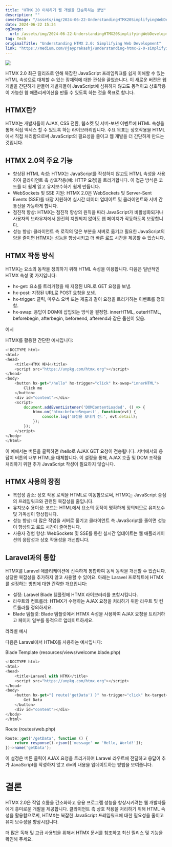 ```yaml
---
title: "HTMX 20 이해하기 웹 개발을 단순화하는 방법"
description: ""
coverImage: "/assets/img/2024-06-22-UnderstandingHTMX20SimplifyingWebDevelopment_0.png"
date: 2024-06-22 15:34
ogImage: 
  url: /assets/img/2024-06-22-UnderstandingHTMX20SimplifyingWebDevelopment_0.png
tag: Tech
originalTitle: "Understanding HTMX 2.0: Simplifying Web Development"
link: "https://medium.com/@jayprakashj/understanding-htmx-2-0-simplifying-web-development-87c56c937ade"
---
```



<img src="/assets/img/2024-06-22-UnderstandingHTMX20SimplifyingWebDevelopment_0.png" />

HTMX 2.0 최근 릴리즈로 인해 복잡한 JavaScript 프레임워크를 쉽게 이해할 수 있는 HTML 속성으로 대체할 수 있는 잠재력에 대한 관심을 끌었습니다. 이 새로운 버전은 웹 개발을 간단하게 만들어 개발자들이 JavaScript에 심취하지 않고도 동적이고 상호작용이 가능한 웹 애플리케이션을 만들 수 있도록 하는 것을 목표로 합니다.

## HTMX란?

HTMX는 개발자들이 AJAX, CSS 전환, 웹소켓 및 서버-보낸 이벤트에 HTML 속성을 통해 직접 액세스 할 수 있도록 하는 라이브러리입니다. 주요 목표는 상호작용을 HTML에서 직접 처리함으로써 JavaScript의 필요성을 줄이고 웹 개발을 더 간단하게 만드는 것입니다.

<div class="content-ad"></div>

## HTMX 2.0의 주요 기능

- 향상된 HTML 속성: HTMX는 JavaScript를 작성하지 않고도 HTML 속성을 사용하여 클라이언트 측 상호작용(예: HTTP 요청)을 트리거합니다. 이 접근 방식은 코드를 더 쉽게 읽고 유지보수하기 쉽게 만듭니다.
- WebSockets 및 SSE 지원: HTMX 2.0은 WebSockets 및 Server-Sent Events (SSE)를 내장 지원하여 실시간 데이터 업데이트 및 클라이언트와 서버 간 통신을 가능하게 합니다.
- 점진적 향상: HTMX는 점진적 향상의 원칙을 따라 JavaScript가 비활성화되거나 사용자의 브라우저에서 완전히 지원되지 않아도 웹 페이지가 작동하도록 보장합니다.
- 성능 향상: 클라이언트 측 로직의 많은 부분을 서버로 옮기고 필요한 JavaScript의 양을 줄이면 HTMX는 성능을 향상시키고 더 빠른 로드 시간을 제공할 수 있습니다.

## HTMX 작동 방식

HTMX는 요소의 동작을 정의하기 위해 HTML 속성을 이용합니다. 다음은 일반적인 HTMX 속성 몇 가지입니다:

<div class="content-ad"></div>

- hx-get: 요소를 트리거했을 때 지정된 URL로 GET 요청을 보냄.
- hx-post: 지정된 URL로 POST 요청을 보냄.
- hx-trigger: 클릭, 마우스 오버 또는 제출과 같이 요청을 트리거하는 이벤트를 정의함.
- hx-swap: 응답이 DOM에 삽입되는 방식을 결정함. innerHTML, outerHTML, beforebegin, afterbegin, beforeend, afterend과 같은 옵션이 있음.

예시

HTMX를 활용한 간단한 예시입니다:

```js
<!DOCTYPE html>
<html>
<head>
    <title>HTMX 예시</title>
    <script src="https://unpkg.com/htmx.org"></script>
</head>
<body>
    <button hx-get="/hello" hx-trigger="click" hx-swap="innerHTML">
        Click me
    </button>
    <div id="content"></div>
    <script>
        document.addEventListener('DOMContentLoaded', () => {
            htmx.on('htmx:beforeRequest', function(evt) {
                console.log('요청을 보내기 전:', evt.detail);
            });
        });
    </script>
</body>
</html>
```

<div class="content-ad"></div>

이 예에서는 버튼을 클릭하면 /hello로 AJAX GET 요청이 전송됩니다. 서버에서의 응답이 버튼의 내부 HTML을 대체합니다. 이 설정을 통해, AJAX 호출 및 DOM 조작을 처리하기 위한 추가 JavaScript 작성이 필요하지 않습니다.

## HTMX 사용의 장점

- 복잡성 감소: 상호 작용 로직을 HTML로 이동함으로써, HTMX는 JavaScript 중심의 프레임워크와 관련된 복잡성을 줄입니다.
- 유지보수 용이성: 코드는 HTML에서 요소의 동작이 명확하게 정의되므로 유지보수 및 가독성이 향상됩니다.
- 성능 향상: 더 많은 작업을 서버로 옮기고 클라이언트 측 JavaScript를 줄이면 성능이 향상되고 로드 시간이 줄어듭니다.
- 사용자 경험 향상: WebSockets 및 SSE를 통한 실시간 업데이트는 웹 애플리케이션의 응답성과 상호 작용성을 개선합니다.

## Laravel과의 통합

<div class="content-ad"></div>

HTMX를 Laravel 애플리케이션에 신속하게 통합하여 동적 동작을 개선할 수 있습니다. 상당한 복잡성을 추가하지 않고 사용할 수 있어요. 아래는 Laravel 프로젝트에 HTMX를 설정하는 방법에 대한 간략한 개요입니다:

- 설정: Laravel Blade 템플릿에 HTMX 라이브러리를 포함시킵니다.
- 라우트와 컨트롤러: HTMX가 수행하는 AJAX 요청을 처리하기 위한 라우트 및 컨트롤러를 정의하세요.
- Blade 템플릿: Blade 템플릿에서 HTMX 속성을 사용하여 AJAX 요청을 트리거하고 페이지 일부를 동적으로 업데이트하세요.

라라벨 예시

다음은 Laravel에서 HTMX를 사용하는 예시입니다:

<div class="content-ad"></div>

Blade Template (resources/views/welcome.blade.php)

```js
<!DOCTYPE html>
<html>
<head>
    <title>Laravel with HTMX</title>
    <script src="https://unpkg.com/htmx.org"></script>
</head>
<body>
    <button hx-get="{ route('getData') }" hx-trigger="click" hx-target="#content" hx-swap="innerHTML">
        Get Data
    </button>
    <div id="content"></div>
</body>
</html>
```

Route (routes/web.php)

```js
Route::get('/getData', function () {
    return response()->json(['message' => 'Hello, World!']);
})->name('getData');
```

<div class="content-ad"></div>

이 설정은 버튼 클릭이 AJAX 요청을 트리거하여 Laravel 라우트에 전달하고 응답이 추가 JavaScript를 작성하지 않고 div의 내용을 업데이트하는 방법을 보여줍니다.

# 결론

HTMX 2.0은 작업 흐름을 간소화하고 응용 프로그램 성능을 향상시키려는 웹 개발자들에게 흥미로운 개발을 제공합니다. 클라이언트 측 상호 작용을 처리하기 위해 HTML 속성을 활용함으로써, HTMX는 복잡한 JavaScript 프레임워크에 대한 필요성을 줄이고 유지 보수성을 향상시킵니다.

더 많은 독해 및 고급 사용법을 위해서 HTMX 문서를 참조하고 최신 릴리스 및 기능을 확인해 주세요.